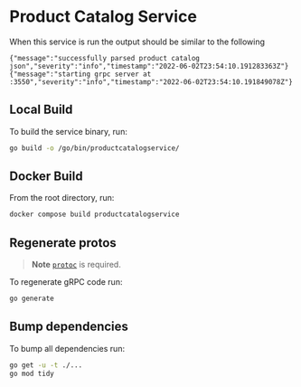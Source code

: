 # Product Catalog Service

When this service is run the output should be similar to the following

```json5
{"message":"successfully parsed product catalog json","severity":"info","timestamp":"2022-06-02T23:54:10.191283363Z"}
{"message":"starting grpc server at :3550","severity":"info","timestamp":"2022-06-02T23:54:10.191849078Z"}
```

## Local Build

To build the service binary, run:

```sh
go build -o /go/bin/productcatalogservice/
```

## Docker Build

From the root directory, run:

```sh
docker compose build productcatalogservice
```

## Regenerate protos

> **Note**
> [`protoc`](https://grpc.io/docs/protoc-installation/) is required.

To regenerate gRPC code run:

```sh
go generate
```

## Bump dependencies

To bump all dependencies run:

```sh
go get -u -t ./...
go mod tidy
```
